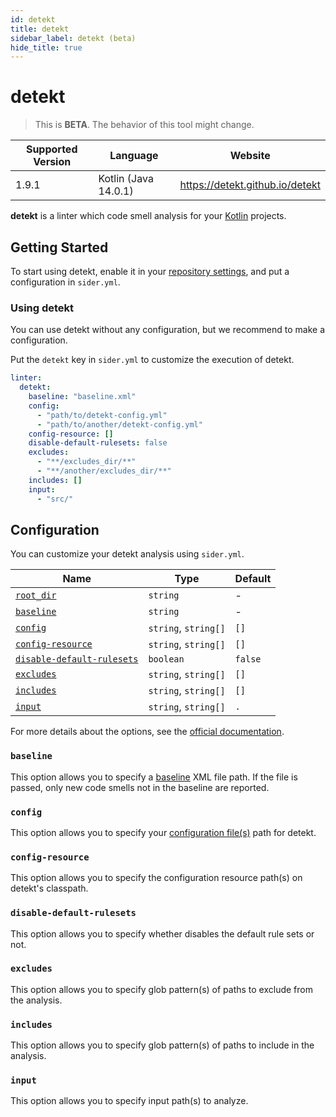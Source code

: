 ```yaml
---
id: detekt
title: detekt
sidebar_label: detekt (beta)
hide_title: true
---
```


# detekt

> This is **BETA**. The behavior of this tool might change.

| Supported Version | Language             | Website                         |
| ----------------- | -------------------- | ------------------------------- |
| 1.9.1             | Kotlin (Java 14.0.1) | https://detekt.github.io/detekt |

**detekt** is a linter which code smell analysis for your [Kotlin](https://kotlinlang.org) projects.

## Getting Started

To start using detekt, enable it in your [repository settings](../../getting-started/repository-settings.md), and put a configuration in `sider.yml`.

### Using detekt

You can use detekt without any configuration, but we recommend to make a configuration.

Put the `detekt` key in `sider.yml` to customize the execution of detekt.

```yaml
linter:
  detekt:
    baseline: "baseline.xml"
    config:
      - "path/to/detekt-config.yml"
      - "path/to/another/detekt-config.yml"
    config-resource: []
    disable-default-rulesets: false
    excludes:
      - "**/excludes_dir/**"
      - "**/another/excludes_dir/**"
    includes: []
    input:
      - "src/"
```

## Configuration

You can customize your detekt analysis using `sider.yml`.

| Name                                                                                  | Type                 | Default |
| ------------------------------------------------------------------------------------- | -------------------- | ------- |
| [`root_dir`](../../getting-started/custom-configuration.md#linteranalyzer_idroot_dir) | `string`             | -       |
| [`baseline`](#baseline)                                                               | `string`             | -       |
| [`config`](#config)                                                                   | `string`, `string[]` | `[]`    |
| [`config-resource`](#config-resource)                                                 | `string`, `string[]` | `[]`    |
| [`disable-default-rulesets`](#disable-default-rulesets)                               | `boolean`            | `false` |
| [`excludes`](#excludes)                                                               | `string`, `string[]` | `[]`    |
| [`includes`](#includes)                                                               | `string`, `string[]` | `[]`    |
| [`input`](#input)                                                                     | `string`, `string[]` | `.`     |

For more details about the options, see the [official documentation](https://arturbosch.github.io/detekt/cli.html).

### `baseline`

This option allows you to specify a [baseline](https://detekt.github.io/detekt/baseline.html) XML file path.
If the file is passed, only new code smells not in the baseline are reported.

### `config`

This option allows you to specify your [configuration file(s)](https://detekt.github.io/detekt/configurations.html) path for detekt.

### `config-resource`

This option allows you to specify the configuration resource path(s) on detekt's classpath.

### `disable-default-rulesets`

This option allows you to specify whether disables the default rule sets or not.

### `excludes`

This option allows you to specify glob pattern(s) of paths to exclude from the analysis.

### `includes`

This option allows you to specify glob pattern(s) of paths to include in the analysis.

### `input`

This option allows you to specify input path(s) to analyze.
